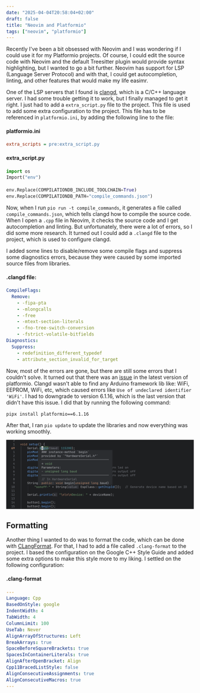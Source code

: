 ```yaml
---
date: "2025-04-04T20:58:04+02:00"
draft: false
title: "Neovim and Platformio"
tags: ["neovim", "platformio"]
---
```


Recently I've been a bit obsessed with Neovim and I was wondering if I could use it for my
Platformio projects. Of course, I could edit the source code with Neovim and the default Treesitter
plugin would provide syntax highlighting, but I wanted to go a bit further. Neovim has support for
LSP (Language Server Protocol) and with that, I could get autocompletion, linting, and other
features that would make my life easimr.

One of the LSP servers that I found is [clangd](https://clangd.llvm.org/config#compileflags), which
is a C/C++ language server. I had some trouble getting it to work, but I finally managed to get it
right. I just had to add a `extra_script.py` file to the project. This file is used to add some
extra configuration to the project. This file has to be referenced in `platformio.ini`, by adding
the following line to the file:

#### platformio.ini

```ini
extra_scripts = pre:extra_script.py
```

#### extra_script.py

```python
import os
Import("env")

env.Replace(COMPILATIONDB_INCLUDE_TOOLCHAIN=True)
env.Replace(COMPILATIONDB_PATH="compile_commands.json")
```

Now, when I run `pio run -t compile_commands`, it generates a file called `compile_commands.json`,
which tells clangd how to compile the source code. When I open a `.cpp` file in Neovim, it checks
the source code and I get autocompletion and linting. But unfortunately, there were a lot of errors,
so I did some more research. It turned out I could add a `.clangd` file to the project, which is
used to configure clangd.

I added some lines to disable/remove some compile flags and suppress some diagnostics errors,
because they were caused by some imported source files from libraries.

#### .clangd file:

```yaml
CompileFlags:
  Remove:
    - -fipa-pta
    - -mlongcalls
    - -free
    - -mtext-section-literals
    - -fno-tree-switch-conversion
    - -fstrict-volatile-bitfields
Diagnostics:
  Suppress:
    - redefinition_different_typedef
    - attribute_section_invalid_for_target
```

Now, most of the errors are gone, but there are still some errors that I couldn't solve. It turned
out that there was an [issue](https://github.com/platformio/platformio-core/issues/5090) in the
latest version of platformio. Clangd wasn't able to find any Arduino framework lib like: WiFi,
EEPROM, WiFi, etc, which caused errors like `Use of undeclared identifier 'WiFi'`. I had to
downgrade to version 6.1.16, which is the last version that didn't have this issue. I did that by
running the following command:

```bash
pipx install platformio==6.1.16
```

After that, I ran `pio update` to update the libraries and now everything was working smoothly.

![Neovim and clangd LSP](neovim-and-clangd-lsp.png)

## Formatting

Another thing I wanted to do was to format the code, which can be done with
[CLangFormat](https://clang.llvm.org/docs/ClangFormat.html). For that, I had to add a file called
`.clang-format` to the project. I based the configuration on the Google C++ Style Guide and added
some extra options to make this style more to my liking. I settled on the following configuration:

#### .clang-format

```yaml
---
Language: Cpp
BasedOnStyle: google
IndentWidth: 4
TabWidth: 4
ColumnLimit: 100
UseTab: Never
AlignArrayOfStructures: Left
BreakArrays: true
SpaceBeforeSquareBrackets: true
SpacesInContainerLiterals: true
AlignAfterOpenBracket: Align
Cpp11BracedListStyle: false
AlignConsecutiveAssignments: true
AlignConsecutiveMacros: true
---
```
